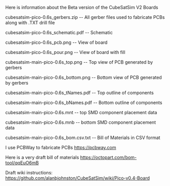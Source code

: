 Here is information about the Beta version of the CubeSatSim V2 Boards

cubesatsim-pico-0.6s_gerbers.zip -- All gerber files used to fabricate PCBs along with .TXT drill file

cubesatsim-pico-0.6s_schematic.pdf -- Schematic

cubesatsim-pico-0.6s_pcb.png -- View of board

cubesatsim-pico-0.6s_pour.png -- View of board with fill

cubesatsim-main-pico-0.6s_top.png -- Top view of PCB generated by gerbers

cubesatsim-main-pico-0.6s_bottom.png -- Bottom view of PCB generated by gerbers

cubesatsim-main-pico-0.6s_tNames.pdf -- Top outline of components

cubesatsim-main-pico-0.6s_bNames.pdf -- Bottom outline of components

cubesatsim-main-pico-0.6s.mnt -- top SMD component placement data

cubesatsim-main-pico-0.6s.mnb -- bottom SMD component placement data

cubesatsim-main-pico-0.6s_bom.csv.txt -- Bill of Materials in CSV format

I use PCBWay to fabricate PCBs https://pcbway.com

Here is a very draft bill of materials https://octopart.com/bom-tool/qqEuO6mB

Draft wiki instructions: https://github.com/alanbjohnston/CubeSatSim/wiki/Pico-v0.4-Board

